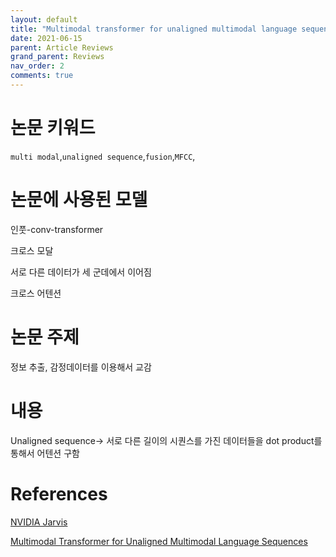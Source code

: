 ```yaml
---
layout: default
title: "Multimodal transformer for unaligned multimodal language sequences"
date: 2021-06-15
parent: Article Reviews
grand_parent: Reviews
nav_order: 2
comments: true
---
```






# 논문 키워드

`multi modal`,`unaligned sequence`,`fusion`,`MFCC`,



# 논문에 사용된 모델

인풋-conv-transformer

크로스 모달

서로 다른 데이터가 세 군데에서 이어짐

크로스 어텐션

# 논문 주제 



정보 추출, 감정데이터를 이용해서 교감



# 내용

Unaligned sequence-> 서로 다른 길이의 시퀀스를 가진 데이터들을 dot product를 통해서 어텐션 구함



# References

[NVIDIA Jarvis](https://developer.nvidia.com/nvidia-jarvis)

[Multimodal Transformer for Unaligned Multimodal Language Sequences](https://arxiv.org/abs/1906.00295)